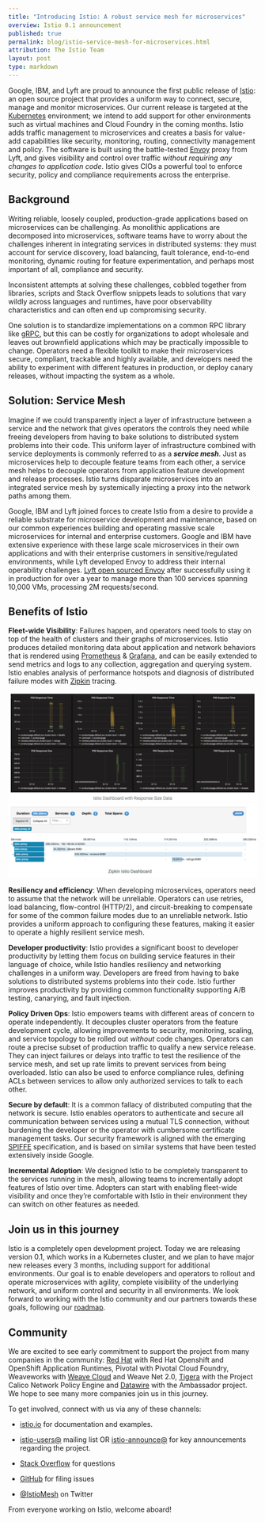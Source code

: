 ```yaml
---
title: "Introducing Istio: A robust service mesh for microservices"
overview: Istio 0.1 announcement
published: true
permalink: blog/istio-service-mesh-for-microservices.html
attribution: The Istio Team
layout: post
type: markdown
---
```


Google, IBM, and Lyft are proud to announce the first public release of [Istio](https://istio.io/): an open source project that provides a uniform way to connect, secure, manage and monitor microservices. Our current release is targeted at the [Kubernetes](https://kubernetes.io/) environment; we intend to add support for other environments such as virtual machines and Cloud Foundry in the coming months.
Istio adds traffic management to microservices and creates a basis for value-add capabilities like security, monitoring, routing, connectivity management and policy.  The software is built using the battle-tested [Envoy](https://lyft.github.io/envoy/) proxy from Lyft, and gives visibility and control over traffic *without requiring any changes to application code*. Istio gives CIOs a powerful tool to enforce security, policy and compliance requirements across the enterprise.

<!--end_excerpt-->

## Background

Writing reliable, loosely coupled, production-grade applications based on microservices can be challenging. As monolithic applications are decomposed into microservices, software teams have to worry about the challenges inherent in integrating services in distributed systems: they must account for service discovery, load balancing, fault tolerance, end-to-end monitoring, dynamic routing for feature experimentation, and perhaps most important of all, compliance and security.

Inconsistent attempts at solving these challenges, cobbled together from libraries, scripts and Stack Overflow snippets leads to solutions that vary wildly across languages and runtimes, have poor observability characteristics and can often end up compromising security.

One solution is to standardize implementations on a common RPC library like [gRPC](http://grpc.io), but this can be costly for organizations to adopt wholesale and leaves out brownfield applications which may be practically impossible to change. Operators need a flexible toolkit to make their microservices secure, compliant, trackable and highly available, and developers need the ability to experiment with different features in production, or deploy canary releases, without impacting the system as a whole.

## Solution: Service Mesh

Imagine if we could transparently inject a layer of infrastructure between a service and the network that gives operators the controls they need while freeing developers from having to bake solutions to distributed system problems into their code. This uniform layer of infrastructure combined with service deployments is commonly referred to as a **_service mesh_**. Just as microservices help to decouple feature teams from each other, a service mesh helps to decouple operators from application feature development and release processes. Istio turns disparate microservices into an integrated service mesh by systemically injecting a proxy into the network paths among them.

Google, IBM and Lyft joined forces to create Istio from a desire to provide a reliable substrate for microservice development and maintenance, based on our common experiences building and operating massive scale microservices for internal and enterprise customers. Google and IBM have extensive experience with these large scale microservices in their own applications and with their enterprise customers in sensitive/regulated environments, while Lyft developed Envoy to address their internal operability challenges. [Lyft open sourced Envoy](https://eng.lyft.com/announcing-envoy-c-l7-proxy-and-communication-bus-92520b6c8191) after successfully using it in production for over a year to manage more than 100 services spanning 10,000 VMs, processing 2M requests/second.

## Benefits of Istio

**Fleet-wide Visibility**: Failures happen, and operators need tools to stay on top of the health of clusters and their graphs of microservices. Istio produces detailed monitoring data about application and network behaviors that is rendered using [Prometheus](https://prometheus.io/) & [Grafana](https://github.com/grafana/grafana), and can be easily extended to send metrics and logs to any collection, aggregation and querying system. Istio enables analysis of performance hotspots and diagnosis of distributed failure modes with [Zipkin](https://github.com/openzipkin/zipkin) tracing.

![Istio Dashboard with Response Size Data](/img/istio_grafana_dashboard.png)
![Zipkin Istio Dashboard](/img/istio_zipkin_dashboard.png)

**Resiliency and efficiency**: When developing microservices, operators need to assume that the network will be unreliable. Operators can use retries, load balancing, flow-control (HTTP/2), and circuit-breaking to compensate for some of the common failure modes due to an unreliable network. Istio provides a uniform approach to configuring these features, making it easier to operate a highly resilient service mesh. 

**Developer productivity**: Istio provides a significant boost to developer productivity by letting them focus on building service features in their language of choice, while Istio handles resiliency and networking challenges in a uniform way. Developers are freed from having to bake solutions to distributed systems problems into their code. Istio further improves productivity by providing common functionality supporting A/B testing, canarying, and fault injection.

**Policy Driven Ops**: Istio empowers teams with different areas of concern to operate independently. It decouples cluster operators from the feature development cycle, allowing improvements to security, monitoring, scaling, and service topology to be rolled out *without* code changes. Operators can route a precise subset of production traffic to qualify a new service release. They can inject failures or delays into traffic to test the resilience of the service mesh, and set up rate limits to prevent services from being overloaded. Istio can also be used to enforce compliance rules, defining ACLs between services to allow only authorized services to talk to each other.

**Secure by default**: It is a common fallacy of distributed computing that the network is secure. Istio enables operators to authenticate and secure all communication between services using a mutual TLS connection, without burdening the developer or the operator with cumbersome certificate management tasks. Our security framework is aligned with the emerging [SPIFFE](https://spiffe.github.io/) specification, and is based on similar systems that have been tested extensively inside Google.

**Incremental Adoption**: We designed Istio to be completely transparent to the services running in the mesh, allowing teams to incrementally adopt features of Istio over time. Adopters can start with enabling fleet-wide visibility and once they’re comfortable with Istio in their environment they can switch on other features as needed. 

## Join us in this journey

Istio is a completely open development project. Today we are releasing version 0.1, which works in a Kubernetes cluster, and we plan to have major new releases every 3 months, including support for additional environments. Our goal is to enable developers and operators to rollout and operate microservices with agility, complete visibility of the underlying network, and uniform control and security in all environments. We look forward to working with the Istio community and our partners towards these goals, following our [roadmap](https://istio.io/docs/reference/release-roadmap.html). 

## Community

We are excited to see early commitment to support the project from many companies in the community: [Red Hat](https://blog.openshift.com/red-hat-istio-launch/) with Red Hat Openshift and OpenShift Application Runtimes, Pivotal with Pivotal Cloud Foundry, Weaveworks with [Weave Cloud](https://weave.works/docs/tutorials/istio/istio/) and Weave Net 2.0, [Tigera](https://www.projectcalico.org/welcoming-istio-to-the-kubernetes-networking-community) with the Project Calico Network Policy Engine and [Datawire](https://www.datawire.io/istio-and-datawire-ecosystem/) with the Ambassador project. We hope to see many more companies join us in this journey.

To get involved, connect with us via any of these channels:

* [istio.io](https://istio.io) for documentation and examples.

* [istio-users@](https://groups.google.com/forum/#!forum/istio-users) mailing list OR [istio-announce@](https://groups.google.com/forum/#!forum/istio-announce) for key announcements regarding the project. 

* [Stack Overflow](https://stackoverflow.com/questions/tagged/istio) for questions

* [GitHub](http://github.com/istio/issues/issues) for filing issues 

* [@IstioMesh](https://twitter.com/IstioMesh) on Twitter 

From everyone working on Istio, welcome aboard!
